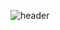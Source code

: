 ![header](https://capsule-render.vercel.app/api?type=wave&color=timeGradient&height=300&section=header&text=nohsihyun's%20Github&fontSize=90)

